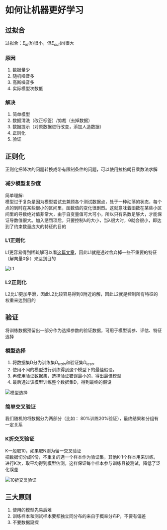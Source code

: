 # 如何让机器更好学习

## 过拟合
过拟合：$E_{in}(h)$很小，但$E_{out}(h)$很大  

### 原因
1. 数据量少
2. 随机噪音多
3. 高斯噪音多
4. 实际模型次数低

### 解决
1. 简单模型
2. 数据清洗（改正标签）/剪裁（去掉数据）
3. 数据提示（对原数据进行改变，添加人造数据）
4. 正则化
5. 验证

## 正则化
正则化把降次的问题转换成带有限制条件的问题，可以使用拉格朗日乘数法求解

### 减少模型复杂度
简单理解:  
模型过于复杂是因为模型尝试去兼顾各个测试数据点，处于一种动荡的状态，每个点的到时在某些很小的区间里，函数值的变化很剧烈。这就意味着函数在某些小区间里的导数绝对值非常大，由于自变量值可大可小，所以只有系数足够大，才能保证导数值很大。加入惩罚项后，只要控制λ的大小，当λ很大时，θ就会很小，即达到了约束数量庞大的特征的目的  

<!-- 贝叶斯：
正则化是为模型参数估计增加一个先验知识，先验知识会引导损失函数最小值过程朝着约束方向迭代，因此整个最优化问题可以看做是一个最大后验估计，其中正则化项对应后验估计中的先验信息，损失函数对应后验估计中的似然函数，两者的乘积即对应贝叶斯最大后验估计 -->


### L1正则化
<!-- 假设w服从零均值拉普拉斯分布   -->
L1更容易得到稀疏解可以看[这篇文章](https://www.zhihu.com/question/37096933/answer/70426653)，因此L1就是通过舍弃掉一些不重要的特征（解向量0多）来达到目的

![L1](https://pic2.zhimg.com/80/v2-3fef81c912c4ac0fd8e61a007139f855_720w.jpg)


### L2正则化
<!-- 假设w服从零均值正态分布 -->
L2比L1更加平滑，因此L2比较容易得到0附近的解，因此L2就是控制所有特征的权重来达到目的

## 验证
将训练数据预留出一部分作为选择参数的验证数据，可用于模型调参、评估、特征选择

### 模型选择
1. 将数据集D分为训练集$D_{train}$和验证集$D_{test}$。
2. 使用不同的模型进行训练得到这个模型下的最佳假设。
3. 再使用验证数据集，选择验证错误最小的，得出最佳模型
4. 最后通过该模型训练整个数据集D，得到最终的假设

![模型选择](https://images2015.cnblogs.com/blog/489652/201602/489652-20160211152217698-291165867.png)

### 简单交叉验证
我们随机的将数据分为两部分（比如： 80%训练20%验证），最终结果和分组有一定关系

### K折交叉验证
K一般取10，如果取N则为留一交叉验证  
把数据切分成K份，不重复的选一个样本作为验证集，其他K-1个样本用来训练，进行K次，取平均得到模型估测，这样保证每个样本参与训练且被测试，降低了泛化误差

![10折交叉验证](https://pic1.zhimg.com/80/v2-c894c9cdf08852339acf372820ef5d6c_720w.jpg)

## 三大原则
1. 使用的模型先易后难
2. 训练样本和测试样本要都独立同分布的来自于概率分布P，不要有偏差
3. 不要数据窥探